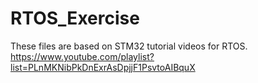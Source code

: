 # RTOS_Exercise

These files are based on STM32 tutorial videos for RTOS.
https://www.youtube.com/playlist?list=PLnMKNibPkDnExrAsDpjjF1PsvtoAIBquX
